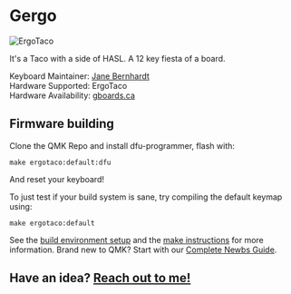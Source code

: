 # Gergo

![ErgoTaco](https://i.redd.it/dbcu5i21m3i21.jpg)

It's a Taco with a side of HASL. A 12 key fiesta of a board.

Keyboard Maintainer: [Jane Bernhardt](https://github.com/germ)  
Hardware Supported: ErgoTaco  
Hardware Availability: [gboards.ca](http://gboards.ca)  

## Firmware building
Clone the QMK Repo and install dfu-programmer, flash with:

    make ergotaco:default:dfu

And reset your keyboard!

To just test if your build system is sane, try compiling the default keymap using:
   
    make ergotaco:default

See the [build environment setup](https://docs.qmk.fm/#/getting_started_build_tools) and the [make instructions](https://docs.qmk.fm/#/getting_started_make_guide) for more information. Brand new to QMK? Start with our [Complete Newbs Guide](https://docs.qmk.fm/#/newbs).

## Have an idea? [Reach out to me!](mailto:jane@gboards.ca)
